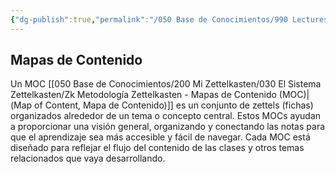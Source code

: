 ```yaml
---
{"dg-publish":true,"permalink":"/050 Base de Conocimientos/990 Lectures Zettel/Zk Mapas de Contenido - Resumen/","tags":["definir"]}
---
```


## Mapas de Contenido
Un MOC [[050 Base de Conocimientos/200  Mi Zettelkasten/030 El Sistema Zettelkasten/Zk Metodología Zettelkasten - Mapas de Contenido (MOC)\|(Map of Content, Mapa de Contenido)]] es un conjunto de zettels (fichas) organizados alrededor de un tema o concepto central. Estos MOCs ayudan a proporcionar una visión general, organizando y conectando las notas para que el aprendizaje sea más accesible y fácil de navegar. Cada MOC está diseñado para reflejar el flujo del contenido de las clases y otros temas relacionados que vaya desarrollando.